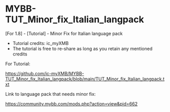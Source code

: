 # MYBB-TUT_Minor_fix_Italian_langpack

[For 1.8] - [Tutorial] - Minor Fix for Italian language pack

* Tutorial credits: ic_myXMB 
* The tutorial is free to re-share as long as you retain any mentioned credits


For Tutorial:

https://github.com/ic-myXMB/MYBB-TUT_Minor_fix_Italian_langpack/blob/main/TUT_Minor_fix_Italian_langpack.txt


Link to language pack that needs minor fix:

https://community.mybb.com/mods.php?action=view&pid=662 
